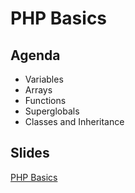 # PHP Basics

## Agenda

- Variables
- Arrays
- Functions
- Superglobals
- Classes and Inheritance

## Slides

[PHP Basics](https://wwwtech.000webhostapp.com/slides/php.html)
